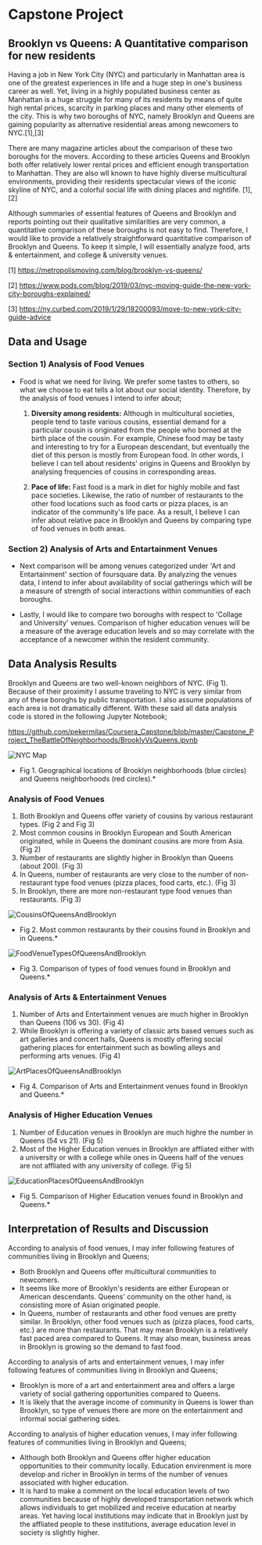 # Capstone Project

## **Brooklyn vs Queens: A Quantitative comparison for new residents**

Having a job in New York City (NYC) and particularly in Manhattan area is
one of the greatest experiences in life and a huge step in one's 
business career as well. Yet, living in a highly populated business center 
as Manhattan is a huge struggle for many of its residents by means of quite 
high rental prices, scarcity in parking places and many other elements of the 
city. This is why two boroughs of NYC, namely Brooklyn and Queens are gaining
popularity as alternative residential areas among newcomers to NYC.[1],[3]

There are many magazine articles about the comparison of these two boroughs 
for the movers. According to these articles Queens and Brooklyn both offer 
relatively lower rental prices and efficient enough transportation to Manhattan. 
They are also wll known to have highly diverse multicultural environments, 
providing their residents spectacular views of the iconic skyline of NYC, and a 
colorful social life with dining places and nightlife. [1],[2]

Although summaries of essential features of Queens and Brooklyn and reports 
pointing out their qualitative similarities are very common, a quantitative 
comparison of these boroughs is not easy to find. Therefore, I would like to 
provide a relatively straightforward quantitative comparison of Brooklyn and 
Queens. To keep it simple, I will essentially analyze food, arts & entertainment,
and college & university venues. 


[1] https://metropolismoving.com/blog/brooklyn-vs-queens/

[2] https://www.pods.com/blog/2019/03/nyc-moving-guide-the-new-york-city-boroughs-explained/

[3] https://ny.curbed.com/2019/1/29/18200093/move-to-new-york-city-guide-advice


## **Data and Usage**

### Section 1) Analysis of Food Venues

- Food is what we need for living. We prefer some tastes to others, so what we choose 
to eat tells a lot about our social identity. Therefore, by the analysis of food venues
I intend to infer about; 

    1. **Diversity among residents:** Although in multicultural societies, people tend
    to taste various cousins, essential demand for a particular cousin is originated
    from the people who borned at the birth place of the cousin. For example, Chinese
    food may be tasty and interesting to try for a European descendant, but eventually the
    diet of this person is mostly from European food. In other words, I believe I can
    tell about residents' origins in Queens and Brooklyn by analysing frequencies of
    cousins in corresponding areas.
    
    2. **Pace of life:** Fast food is a mark in diet for highly mobile and fast pace
    societies. Likewise, the ratio of number of restaurants to the other food locations
    such as food carts or pizza places, is an indicator of the community's life pace.
    As a result, I believe I can infer about relative pace in Brooklyn and Queens by 
    comparing type of food venues in both areas.
    
### Section 2) Analysis of Arts and Entartainment Venues

- Next comparison will be among venues categorized under 'Art and Entartainment' section 
of foursquare data. By analyzing the venues data, I intend to infer about availability 
of social gatherings which will be a measure of strength of social interactions within 
communities of each boroughs.

- Lastly, I would like to compare two boroughs with respect to 'Collage and 
University' venues. Comparison of higher education venues will be a measure of the
average education levels and so may correlate with the acceptance of a newcomer within
the resident community.

## **Data Analysis Results**
Brooklyn and Queens are two well-known neighbors of NYC. (Fig 1). Because of their
proximity I assume traveling to NYC is very similar from any of these boroghs by
public transportation. I also assume populations of each area is not dramatically
different. With these said all data analysis code is stored in the following Jupyter
Notebook;

https://github.com/pekermilas/Coursera_Capstone/blob/master/Capstone_Project_TheBattleOfNeighborhoods/BrooklyVsQueens.ipynb

![NYC Map](NYC_Map.png)
* Fig 1. Geographical locations of Brooklyn neighborhoods (blue circles) and 
Queens neighborhoods (red circles).*

### Analysis of Food Venues
1. Both Brooklyn and Queens offer variety of cousins by various
restaurant types. (Fig 2 and Fig 3)
2. Most common cousins in Brooklyn European and South American originated, while
in Queens the dominant cousins are more from Asia. (Fig 2)
3. Number of restaurants are slightly higher in Brooklyn than Queens (about 200). (Fig 3)
4. In Queens, number of restaurants are very close to the number of non-restaurant
type food venues (pizza places, food carts, etc.). (Fig 3)
5. In Brooklyn, there are more non-restaurant type food venues than restaurants. (Fig 3)

![CousinsOfQueensAndBrooklyn](CousinsOfQueensAndBrooklyn.png)
* Fig 2. Most common restaurants by their cousins found in Brooklyn
and in Queens.*

![FoodVenueTypesOfQueensAndBrooklyn](FoodVenueTypesOfQueensAndBrooklyn.png)
* Fig 3. Comparison of types of food venues found in Brooklyn and Queens.*

### Analysis of Arts & Entertainment Venues
1. Number of Arts and Entertainment venues are much higher in Brooklyn than Queens (106 vs 30). (Fig 4)
2. While Brooklyn is offering a variety of classic arts based venues such as art galleries
and concert halls, Queens is mostly offering social gathering places for entertainment such
as bowling alleys and performing arts venues. (Fig 4)

![ArtPlacesOfQueensAndBrooklyn](ArtPlacesOfQueensAndBrooklyn.png)
* Fig 4. Comparison of Arts and Entertainment venues found in Brooklyn and Queens.*

### Analysis of Higher Education Venues
1. Number of Education venues in Brooklyn are much highre the number in Queens (54 vs 21). (Fig 5)
2. Most of the Higher Education venues in Brooklyn are affliated either with a university
or with a college while ones in Queens half of the venues are not affliated with any 
university of college. (Fig 5)

![EducationPlacesOfQueensAndBrooklyn](EducationPlacesOfQueensAndBrooklyn.png)
* Fig 5. Comparison of Higher Education venues found in Brooklyn and Queens.*

## **Interpretation of Results and Discussion**

According to analysis of food venues, I may infer following features of communities living
in Brooklyn and Queens;

- Both Brooklyn and Queens offer multicultural communities to newcomers.
- It seems like more of Brooklyn's residents are either European or American descendants. Queens'
community on the other hand, is consisting more of Asian originated people.
- In Queens, number of restaurants and other food venues are pretty similar. In Brooklyn, other
food venues such as (pizza places, food carts, etc.) are more than restaurants. That may mean
Brooklyn is a relatively fast paced area compared to Queens. It may also mean, business areas
in Brooklyn is growing so the demand to fast food.

According to analysis of arts and entertainment venues, I may infer following features of communities living
in Brooklyn and Queens;

- Brooklyn is more of a art and entertainment area and offers a large variety of social
gathering opportunities compared to Queens.
- It is likely that the average income of community in Queens is lower than Brooklyn, so
type of venues there are more on the entertainment and informal social gathering sides.

According to analysis of higher education venues, I may infer following features of communities living
in Brooklyn and Queens;

- Although both Brooklyn and Queens offer higher education opportunities to their community
locally. Education envirenment is more develop and richer in Brooklyn in terms of the number of
venues associated with higher education. 
- It is hard to make a comment on the local education levels of two communities because of
highly developed transportation network which allows individuals to get mobilized and receive
education at nearby areas. Yet having local institutions may indicate that in Brooklyn just by
the affliated people to these institutions, average education level in society is slightly 
higher.

